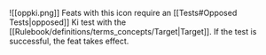 ![[oppki.png]]  Feats with this icon require an [[Tests#Opposed Tests|opposed]] Ki test with the [[Rulebook/definitions/terms_concepts/Target|Target]].
If the test is successful, the feat takes effect.